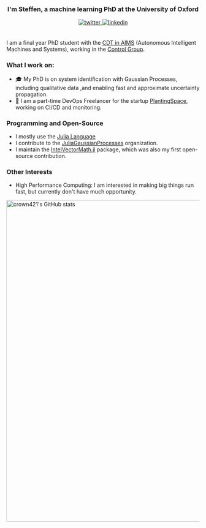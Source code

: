 ### <div align="center"> I'm Steffen, a machine learning PhD at the University of Oxford </div>  

<div align="center">
<a href="https://twitter.com/crown4211" target="_blank">
<img src=https://img.shields.io/badge/twitter-%2300acee.svg?&style=for-the-badge&logo=twitter&logoColor=white alt=twitter style="margin-bottom: 5px;" />
</a>
<a href="https://linkedin.com/in/steffen-ridderbusch" target="_blank">
<img src=https://img.shields.io/badge/linkedin-%231E77B5.svg?&style=for-the-badge&logo=linkedin&logoColor=white alt=linkedin style="margin-bottom: 5px;" />
</a>
</div>

<br>

I am a final year PhD student with the [CDT in AIMS](https://aims.robots.ox.ac.uk/) (Autonomous Intelligent Machines and Systems), working in the [Control Group](https://eng.ox.ac.uk/control/).

### What I work on:
- 🎓 My PhD is on system identification with Gaussian Processes, including qualitative data ,and enabling fast and approximate uncertainty propagation.  
- 🌱 I am a part-time DevOps Freelancer for the startup [PlantingSpace](planting.space), working on CI/CD and monitoring. 

### Programming and Open-Source
- I mostly use the [Julia Language](https://julialang.org/)
- I contribute to the [JuliaGaussianProcesses](https://github.com/JuliaGaussianProcesses) organization.
- I maintain the [IntelVectorMath.jl](https://github.com/JuliaMath/IntelVectorMath.jl) package, which was also my first open-source contribution. 

### Other Interests
- High Performance Computing: I am interested in making big things run fast, but currently don't have much opportunity. 


<a href="https://quine.sh/profile/crown421"><img src="https://stats.quine.sh/crown421/github" alt="crown421's GitHub stats" width="840px"></a>


<!--
**Crown421/Crown421** is a ✨ _special_ ✨ repository because its `README.md` (this file) appears on your GitHub profile.

Here are some ideas to get you started:

- 🔭 I’m currently working on ...
- 🌱 I’m currently learning ...
- 👯 I’m looking to collaborate on ...
- 🤔 I’m looking for help with ...
- 💬 Ask me about ...
- 📫 How to reach me: ...
- 😄 Pronouns: ...
- ⚡ Fun fact: ...

[![Steffen's GitHub stats](https://github-readme-stats.vercel.app/api?username=Crown421)](https://github.com/Crown421/github-readme-stats)

[![Top Langs](https://github-readme-stats.vercel.app/api/top-langs/?username=Crown421)](https://github.com/Crown421/github-readme-stats)

<p align="left"> <img src="https://komarev.com/ghpvc/?username=Crown421&label=Profile%20views&color=0e75b6&style=flat" alt="Crown421" /> </p>
-->
